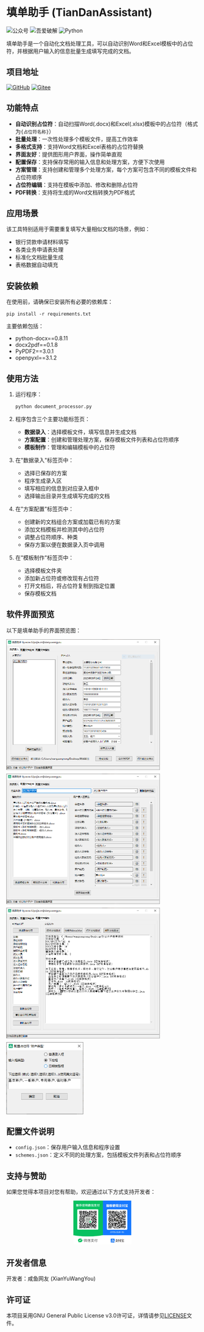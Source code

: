 # 填单助手 (TianDanAssistant)

![公众号](https://img.shields.io/badge/公众号-大融写字的地方-green)
![吾爱破解](https://img.shields.io/badge/吾爱破解-XianYuWangYou-red)
![Python](https://img.shields.io/badge/python-3.10%2B-yellow)

填单助手是一个自动化文档处理工具，可以自动识别Word和Excel模板中的占位符，并根据用户输入的信息批量生成填写完成的文档。

## 项目地址
[![GitHub](https://img.shields.io/badge/GitHub-TianDanAssistant-blue)](github:https://github.com/XianYuWangYou/TianDanAssistant)
[![Gitee](https://img.shields.io/badge/Gitee-文档表格批量填写助手-orange)](gitee:https://gitee.com/xianyuwangyou/TianDanAssistant)

## 功能特点

- **自动识别占位符**：自动扫描Word(.docx)和Excel(.xlsx)模板中的占位符（格式为`{占位符名称}`）
- **批量处理**：一次性处理多个模板文件，提高工作效率
- **多格式支持**：支持Word文档和Excel表格的占位符替换
- **界面友好**：提供图形用户界面，操作简单直观
- **配置保存**：支持保存常用的输入信息和处理方案，方便下次使用
- **方案管理**：支持创建和管理多个处理方案，每个方案可包含不同的模板文件和占位符顺序
- **占位符编辑**：支持在模板中添加、修改和删除占位符
- **PDF转换**：支持将生成的Word文档转换为PDF格式

## 应用场景

该工具特别适用于需要重复填写大量相似文档的场景，例如：

- 银行贷款申请材料填写
- 各类业务申请表处理
- 标准化文档批量生成
- 表格数据自动填充

## 安装依赖

在使用前，请确保已安装所有必要的依赖库：

```
pip install -r requirements.txt
```

主要依赖包括：
- python-docx==0.8.11
- docx2pdf==0.1.8
- PyPDF2==3.0.1
- openpyxl==3.1.2

## 使用方法

1. 运行程序：
   ```bash
   python document_processor.py
   ```

2. 程序包含三个主要功能标签页：
   - **数据录入**：选择模板文件，填写信息并生成文档
   - **方案配置**：创建和管理处理方案，保存模板文件列表和占位符顺序
   - **模板制作**：管理和编辑模板中的占位符

3. 在"数据录入"标签页中：
   - 选择已保存的方案
   - 程序生成录入区
   - 填写相应的信息到对应录入框中
   - 选择输出目录并生成填写完成的文档

4. 在"方案配置"标签页中：
   - 创建新的文档组合方案或加载已有的方案
   - 添加文档模板并检测其中的占位符
   - 调整占位符顺序、种类
   - 保存方案以便在数据录入页中调用

5. 在"模板制作"标签页中：
   - 选择模板文件夹
   - 添加新占位符或修改现有占位符
   - 打开文档后，将占位符复制到指定位置
   - 保存模板文档


## 软件界面预览

以下是填单助手的界面预览图：

<div style="display: flex; flex-wrap: wrap; gap: 10px;">
  <img src="images/软件预览/screen1.PNG" alt="主界面" style="width: 80%;">
  <img src="images/软件预览/screen2.PNG" alt="配置文档组合" style="width: 80%;">
  <img src="images/软件预览/screen3.PNG" alt="信息填写界面" style="width: 80%;">
  <img src="images/软件预览/screen4.PNG" alt="录入框类型" style="width: 40%;">
</div>

## 配置文件说明

- `config.json`：保存用户输入信息和程序设置
- `schemes.json`：定义不同的处理方案，包括模板文件列表和占位符顺序

## 支持与赞助

如果您觉得本项目对您有帮助，欢迎通过以下方式支持开发者：

<div style="text-align: center;">
  <img src="images/捐赠.jpg" alt="支持与赞助" style="width: 30%;">
</div>

## 开发者信息

开发者：咸鱼网友 (XianYuWangYou)

## 许可证

本项目采用GNU General Public License v3.0许可证，详情请参见[LICENSE](LICENSE)文件。